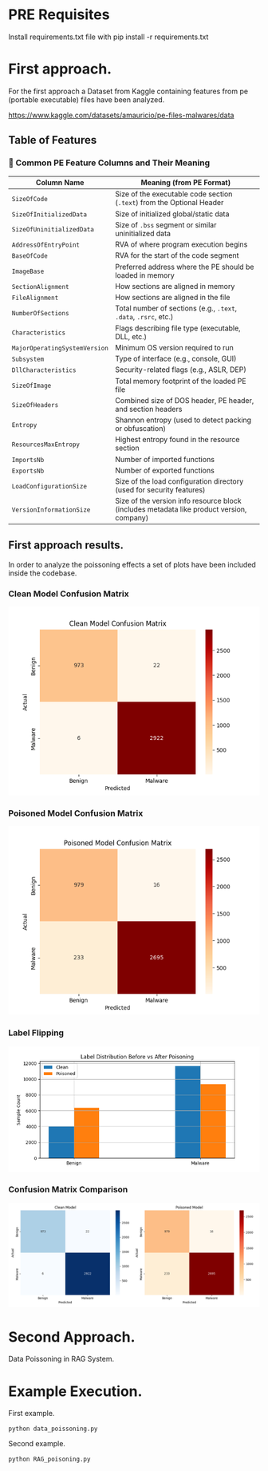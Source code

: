 # PRE Requisites
Install requirements.txt file with pip install -r requirements.txt

# First approach.
For the first approach a Dataset from Kaggle containing features from pe (portable executable) files have been analyzed.

https://www.kaggle.com/datasets/amauricio/pe-files-malwares/data

## Table of Features

### 🧠 Common PE Feature Columns and Their Meaning

| **Column Name**              | **Meaning (from PE Format)**                                                                 |
|-----------------------------|----------------------------------------------------------------------------------------------|
| `SizeOfCode`                | Size of the executable code section (`.text`) from the Optional Header                       |
| `SizeOfInitializedData`     | Size of initialized global/static data                                                       |
| `SizeOfUninitializedData`   | Size of `.bss` segment or similar uninitialized data                                          |
| `AddressOfEntryPoint`       | RVA of where program execution begins                                                        |
| `BaseOfCode`                | RVA for the start of the code segment                                                        |
| `ImageBase`                 | Preferred address where the PE should be loaded in memory                                    |
| `SectionAlignment`          | How sections are aligned in memory                                                           |
| `FileAlignment`             | How sections are aligned in the file                                                         |
| `NumberOfSections`          | Total number of sections (e.g., `.text`, `.data`, `.rsrc`, etc.)                             |
| `Characteristics`           | Flags describing file type (executable, DLL, etc.)                                           |
| `MajorOperatingSystemVersion` | Minimum OS version required to run                                                        |
| `Subsystem`                 | Type of interface (e.g., console, GUI)                                                       |
| `DllCharacteristics`        | Security-related flags (e.g., ASLR, DEP)                                                     |
| `SizeOfImage`               | Total memory footprint of the loaded PE file                                                 |
| `SizeOfHeaders`             | Combined size of DOS header, PE header, and section headers                                  |
| `Entropy`                   | Shannon entropy (used to detect packing or obfuscation)                                      |
| `ResourcesMaxEntropy`       | Highest entropy found in the resource section                                                |
| `ImportsNb`                 | Number of imported functions                                                                 |
| `ExportsNb`                 | Number of exported functions                                                                 |
| `LoadConfigurationSize`     | Size of the load configuration directory (used for security features)                        |
| `VersionInformationSize`    | Size of the version info resource block (includes metadata like product version, company)    |

## First approach results.

In order to analyze the poissoning effects a set of plots have been included inside the codebase.

### Clean Model Confusion Matrix
![Clean Model Confusion Matrix](images/clean_model.png)

### Poisoned Model Confusion Matrix
![Poisoned Model Confusion Matrix](images/poisoned_model.png)

### Label Flipping
![Label Flipping](images/label_flipping.png)

### Confusion Matrix Comparison
![Confusion Matrix Comparison](images/comparison_clean_dirty.png)


# Second Approach.
Data Poissoning in RAG System.

# Example Execution.
First example.
````
python data_poissoning.py 
````
Second example.
````
python RAG_poisoning.py
````
